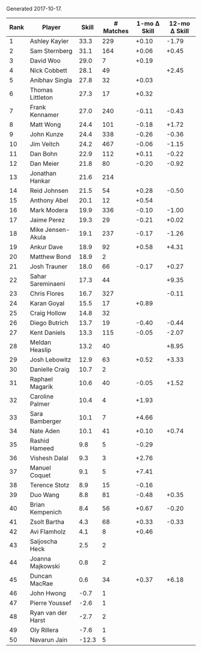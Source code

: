 Generated 2017-10-17.

| Rank | Player             | Skill | # Matches | 1-mo Δ Skill | 12-mo Δ Skill |
|------|--------------------|-------|-----------|--------------|---------------|
|    1 | Ashley Kayler      |  33.3 |       229 |        +0.10 |         -1.79 |
|    2 | Sam Sternberg      |  31.1 |       164 |        +0.06 |         +0.45 |
|    3 | David Woo          |  29.0 |         7 |        +0.19 |               |
|    4 | Nick Cobbett       |  28.1 |        49 |              |         +2.45 |
|    5 | Anibhav Singla     |  27.8 |        32 |        +0.03 |               |
|    6 | Thomas Littleton   |  27.3 |        17 |        +0.32 |               |
|    7 | Frank Kennamer     |  27.0 |       240 |        -0.11 |         -0.43 |
|    8 | Matt Wong          |  24.4 |       101 |        -0.18 |         +1.72 |
|    9 | John Kunze         |  24.4 |       338 |        -0.26 |         -0.36 |
|   10 | Jim Veitch         |  24.2 |       467 |        -0.06 |         -1.15 |
|   11 | Dan Bohn           |  22.9 |       112 |        +0.11 |         -0.22 |
|   12 | Dan Meier          |  21.8 |        80 |        -0.20 |         -0.92 |
|   13 | Jonathan Hankar    |  21.6 |       214 |              |               |
|   14 | Reid Johnsen       |  21.5 |        54 |        +0.28 |         -0.50 |
|   15 | Anthony Abel       |  20.1 |        12 |        +0.54 |               |
|   16 | Mark Modera        |  19.9 |       336 |        -0.10 |         -1.00 |
|   17 | Jaime Perez        |  19.3 |        29 |        -0.21 |         +0.02 |
|   18 | Mike Jensen-Akula  |  19.1 |       237 |        -0.17 |         -1.26 |
|   19 | Ankur Dave         |  18.9 |        92 |        +0.58 |         +4.31 |
|   20 | Matthew Bond       |  18.9 |         2 |              |               |
|   21 | Josh Trauner       |  18.0 |        66 |        -0.17 |         +0.27 |
|   22 | Sahar Sareminaeni  |  17.3 |        44 |              |         +9.35 |
|   23 | Chris Flores       |  16.7 |       327 |              |         -0.11 |
|   24 | Karan Goyal        |  15.5 |        17 |        +0.89 |               |
|   25 | Craig Hollow       |  14.8 |        32 |              |               |
|   26 | Diego Butrich      |  13.7 |        19 |        -0.40 |         -0.44 |
|   27 | Kent Daniels       |  13.3 |       115 |        -0.05 |         -2.07 |
|   28 | Meldan Heaslip     |  13.2 |        40 |              |         +8.95 |
|   29 | Josh Lebowitz      |  12.9 |        63 |        +0.52 |         +3.33 |
|   30 | Danielle Craig     |  10.7 |         2 |              |               |
|   31 | Raphael Magarik    |  10.6 |        40 |        -0.05 |         +1.52 |
|   32 | Caroline Palmer    |  10.4 |         4 |        +1.93 |               |
|   33 | Sara Bamberger     |  10.1 |         7 |        +4.66 |               |
|   34 | Nate Aden          |  10.1 |        41 |        +0.10 |         +0.74 |
|   35 | Rashid Hameed      |   9.8 |         5 |        -0.29 |               |
|   36 | Vishesh Dalal      |   9.3 |         3 |        +2.76 |               |
|   37 | Manuel Coquet      |   9.1 |         5 |        +7.41 |               |
|   38 | Terence Stotz      |   8.9 |        15 |        -0.16 |               |
|   39 | Duo Wang           |   8.8 |        81 |        -0.48 |         +0.35 |
|   40 | Brian Kempenich    |   8.4 |        56 |        +0.67 |         -0.20 |
|   41 | Zsolt Bartha       |   4.3 |        68 |        +0.33 |         -0.33 |
|   42 | Avi Flamholz       |   4.1 |         8 |        +0.46 |               |
|   43 | Saijoscha Heck     |   2.5 |         2 |              |               |
|   44 | Joanna Majkowski   |   0.8 |         2 |              |               |
|   45 | Duncan MacRae      |   0.6 |        34 |        +0.37 |         +6.18 |
|   46 | John Hwong         |  -0.7 |         1 |              |               |
|   47 | Pierre Youssef     |  -2.6 |         1 |              |               |
|   48 | Ryan van der Harst |  -2.7 |         2 |              |               |
|   49 | Oly Rillera        |  -7.6 |         1 |              |               |
|   50 | Navarun Jain       | -12.3 |         5 |              |               |